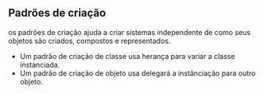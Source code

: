 ## Padrões de criação

os padrões de criação ajuda a criar sistemas independente de como seus objetos são criados, compostos e representados.

* Um padrão de criação de classe usa herança para variar a classe instanciada.
* Um padrão de criação de objeto usa delegará a instânciação para outro objeto.